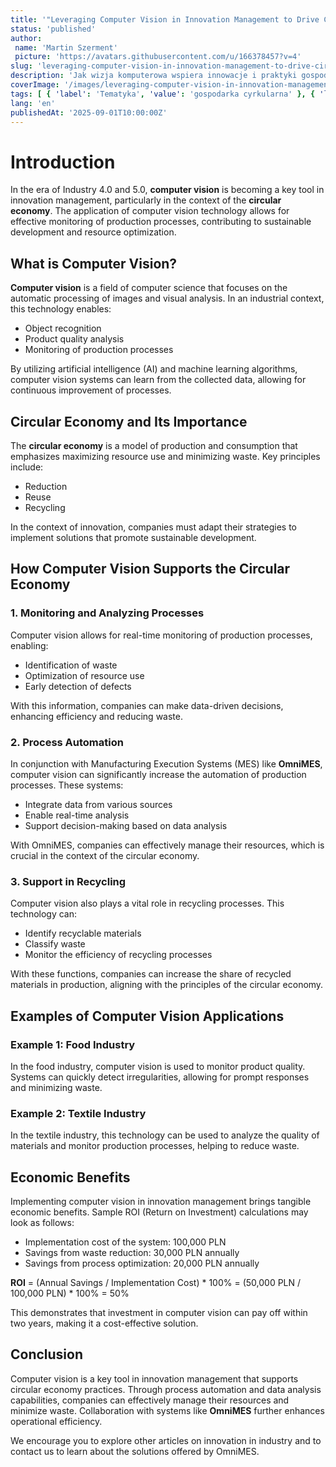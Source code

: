 ```yaml
---
title: '"Leveraging Computer Vision in Innovation Management to Drive Circular Economy Practices"'
status: 'published'
author:
 name: 'Martin Szerment'
 picture: 'https://avatars.githubusercontent.com/u/166378457?v=4'
slug: 'leveraging-computer-vision-in-innovation-management-to-drive-circular-economy-practices'
description: 'Jak wizja komputerowa wspiera innowacje i praktyki gospodarki cyrkularnej w przemyśle.'
coverImage: '/images/leveraging-computer-vision-in-innovation-management-to-drive-circular-economy-practices.png'
tags: [ { 'label': 'Tematyka', 'value': 'gospodarka cyrkularna' }, { 'label': 'Technologia', 'value': 'wizja komputerowa' } ]
lang: 'en'
publishedAt: '2025-09-01T10:00:00Z'
---
```

# Introduction
In the era of Industry 4.0 and 5.0, **computer vision** is becoming a key tool in innovation management, particularly in the context of the **circular economy**. The application of computer vision technology allows for effective monitoring of production processes, contributing to sustainable development and resource optimization.

## What is Computer Vision?
**Computer vision** is a field of computer science that focuses on the automatic processing of images and visual analysis. In an industrial context, this technology enables:
- Object recognition
- Product quality analysis
- Monitoring of production processes

By utilizing artificial intelligence (AI) and machine learning algorithms, computer vision systems can learn from the collected data, allowing for continuous improvement of processes.

## Circular Economy and Its Importance
The **circular economy** is a model of production and consumption that emphasizes maximizing resource use and minimizing waste. Key principles include:
- Reduction
- Reuse
- Recycling

In the context of innovation, companies must adapt their strategies to implement solutions that promote sustainable development.

## How Computer Vision Supports the Circular Economy
### 1. Monitoring and Analyzing Processes
Computer vision allows for real-time monitoring of production processes, enabling:
- Identification of waste
- Optimization of resource use
- Early detection of defects

With this information, companies can make data-driven decisions, enhancing efficiency and reducing waste.

### 2. Process Automation
In conjunction with Manufacturing Execution Systems (MES) like **OmniMES**, computer vision can significantly increase the automation of production processes. These systems:
- Integrate data from various sources
- Enable real-time analysis
- Support decision-making based on data analysis

With OmniMES, companies can effectively manage their resources, which is crucial in the context of the circular economy.

### 3. Support in Recycling
Computer vision also plays a vital role in recycling processes. This technology can:
- Identify recyclable materials
- Classify waste
- Monitor the efficiency of recycling processes

With these functions, companies can increase the share of recycled materials in production, aligning with the principles of the circular economy.

## Examples of Computer Vision Applications
### Example 1: Food Industry
In the food industry, computer vision is used to monitor product quality. Systems can quickly detect irregularities, allowing for prompt responses and minimizing waste.

### Example 2: Textile Industry
In the textile industry, this technology can be used to analyze the quality of materials and monitor production processes, helping to reduce waste.

## Economic Benefits
Implementing computer vision in innovation management brings tangible economic benefits. Sample ROI (Return on Investment) calculations may look as follows:
- Implementation cost of the system: 100,000 PLN
- Savings from waste reduction: 30,000 PLN annually
- Savings from process optimization: 20,000 PLN annually

**ROI** = (Annual Savings / Implementation Cost) * 100% = (50,000 PLN / 100,000 PLN) * 100% = 50%

This demonstrates that investment in computer vision can pay off within two years, making it a cost-effective solution.

## Conclusion
Computer vision is a key tool in innovation management that supports circular economy practices. Through process automation and data analysis capabilities, companies can effectively manage their resources and minimize waste. Collaboration with systems like **OmniMES** further enhances operational efficiency.

We encourage you to explore other articles on innovation in industry and to contact us to learn about the solutions offered by OmniMES.
